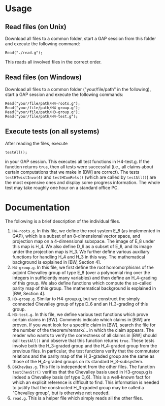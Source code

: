 # Usage

## Read files (on Unix)

Download all files to a common folder, start a GAP session from this folder and execute the following command:
```
Read("./read.g");
```
This reads all involved files in the correct order.

## Read files (on Windows)

Download all files to a common folder ("your/file/path" in the following), start a GAP session and execute the following commands:
```
Read("your/file/path/H4-roots.g");
Read("your/file/path/H4-group.g");
Read("your/file/path/H3-group.g");
Read("your/file/path/H4-test.g");
```

## Execute tests (on all systems)

After reading the files, execute
```
testAll();
```
in your GAP session. This executes all test functions in H4-test.g. If the function returns `true`, then all tests were successful (i.e., all claims about certain computations that we make in [BW] are correct). The tests `testHTwistInvo(4)` and `testHComRels()` (which are called by `testAll()`) are the most expensive ones and display some progress information. The whole test may take roughly one hour on a standard office PC.

# Documentation

The following is a brief description of the individual files.
1. `H4-roots.g`. In this file, we define the root system E_8 (as implemented in GAP), which is a subset of an 8-dimensional vector space, and  projection map on a 4-dimensional subspace. The image of E_8 under this map is H_4. We also define D_6 as a subset of E_8, and its image under the projection map is H_3. We further define various auxiliary functions for handling H_4 and H_3 in this way. The mathematical background is explained in [BW, Section 4].
2. `H4-group.g`. In this file, we first define the root homomorphisms of the adjoint Chevalley group of type E_8 (over a polynomial ring over the integers in sufficiently many variables) and then define an H_4-grading of this group. We also define functions which compute the so-called parity map of this group. The mathematical background is explained in [BW, Section 4].
3. `H3-group.g`. Similar to H4-group.g, but we construct the simply connected Chevalley group of type D_6 and an H_3-grading of this group.
4. `H3-test.g`. In this file, we define various test functions which prove certain claims in [BW]. Comments indicate which claims in [BW] are proven. If you want look for a specific claim in [BW], search the file for the number of the theorem/remark/... in which the claim appears. The reader who wants to verify the correctness of all claims in [BW] should call `testAll()` and observe that this function returns `true`. These tests involve both the H_3-graded group and the H_4-graded group from the previous files. In particular, the test functions verify that the commutator relations and the parity map of the H_3-graded group are the same as those of the H_4-graded groups on its standard H_3-subsystem.
5. `D6ChevBas.g`. This file is independent from the other files. The function `testChevStr()` verifies that the Chevalley basis used in H3-group.g is indeed a Chevalley basis (of type D_6). This is a well-known fact for which an explicit reference is difficult to find. This information is needed to justify that the constructed H_3-graded group may be called a "Chevalley group", but is otherwise not needed.
6. `read.g`. This is a helper file which simply reads all the other files.
